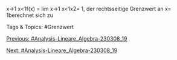 x→1
x<1f(x) = lim
x→1
x<1x2= 1,
der rechtsseitige Grenzwert an x= 1berechnet sich zu

   Tags & Topics:
   #Grenzwert

[Previous: #Analysis-Lineare_Algebra-230308_19](Analysis-Lineare_Algebra-230308_19.md)

[Next: #Analysis-Lineare_Algebra-230308_19](Analysis-Lineare_Algebra-230308_19.md)